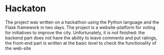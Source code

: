 # Hackaton
The project was written on a hackathon using the Python language and the Flask framework in two days. The project is a website-platform for voting for initiatives to improve the city. Unfortunately, it is not finished: the backend part does not have the ability to leave comments and put ratings, the front-end part is written at the basic level to check the functionality of the web-site
